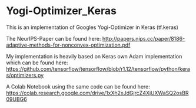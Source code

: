 # Yogi-Optimizer_Keras
This is an implementation of Googles Yogi-Optimizer in Keras (tf.keras)

The NeurIPS-Paper can be found here: http://papers.nips.cc/paper/8186-adaptive-methods-for-nonconvex-optimization.pdf

My implementation is heavily based on Keras own Adam implementation which can be found here: https://github.com/tensorflow/tensorflow/blob/r1.12/tensorflow/python/keras/optimizers.py

A Colab Notebook using the same code can be found here:
https://colab.research.google.com/drive/1xXh2xJdGjrcZ4XjUXWaSQ2osBR09UBG6
